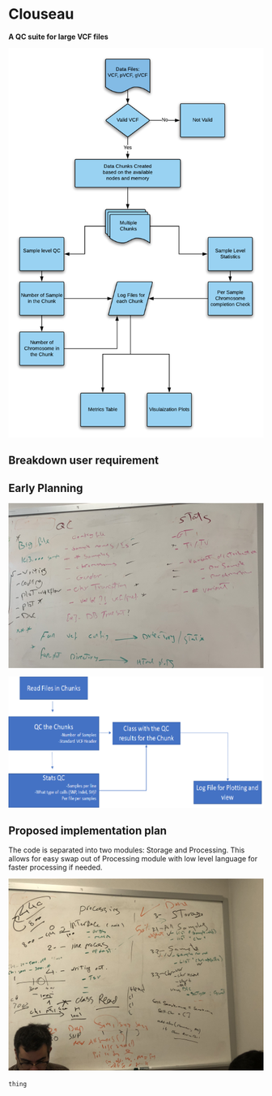 # Clouseau
**A QC suite for large VCF files**

![mid_workflow](./plots/mid_workflow.png)

## Breakdown user requirement

## Early Planning 
![User requirement](./plots/requirement.jpg)

![Main Workflow](./plots/workflow.png)


## Proposed implementation plan ##

The code is separated into two modules: Storage and Processing. This allows for easy swap out of Processing module with low level language for faster processing if needed. 

![Proposed implementation](./plots/implementation_plan.jpg)

``` thing ```

